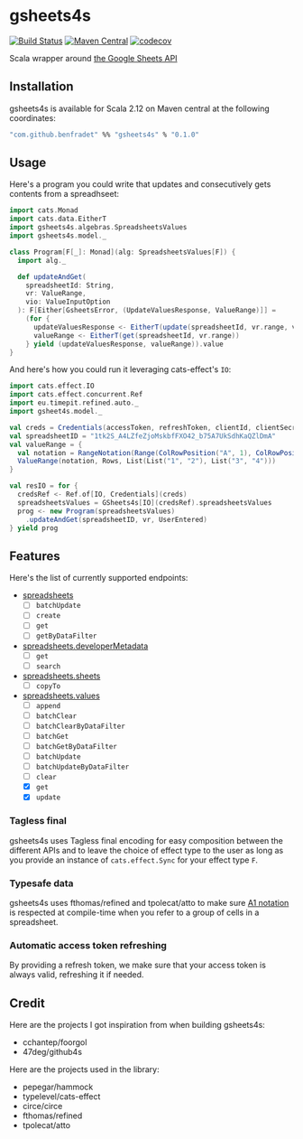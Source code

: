 # gsheets4s

[![Build Status](https://travis-ci.org/BenFradet/gsheets4s.svg?branch=master)](https://travis-ci.org/BenFradet/gsheets4s)
[![Maven Central](https://img.shields.io/maven-central/v/com.github.benfradet/gsheets4s_2.12.svg)](https://maven-badges.herokuapp.com/maven-central/com.github.benfradet/gsheets4s_2.12)
[![codecov](https://codecov.io/gh/BenFradet/gsheets4s/branch/master/graph/badge.svg)](https://codecov.io/gh/BenFradet/gsheets4s)

Scala wrapper around [the Google Sheets API](https://developers.google.com/sheets/api/reference/rest/)

## Installation

gsheets4s is available for Scala 2.12 on Maven central at the following coordinates:

```bash
"com.github.benfradet" %% "gsheets4s" % "0.1.0"
```

## Usage

Here's a program you could write that updates and consecutively gets contents from a spreadhseet:

```scala
import cats.Monad
import cats.data.EitherT
import gsheets4s.algebras.SpreadsheetsValues
import gsheets4s.model._

class Program[F[_]: Monad](alg: SpreadsheetsValues[F]) {
  import alg._

  def updateAndGet(
    spreadsheetId: String,
    vr: ValueRange,
    vio: ValueInputOption
  ): F[Either[GsheetsError, (UpdateValuesResponse, ValueRange)]] =
    (for {
      updateValuesResponse <- EitherT(update(spreadsheetId, vr.range, vr, vio))
      valueRange <- EitherT(get(spreadsheetId, vr.range))
    } yield (updateValuesResponse, valueRange)).value
}
```

And here's how you could run it leveraging cats-effect's `IO`:

```scala
import cats.effect.IO
import cats.effect.concurrent.Ref
import eu.timepit.refined.auto._
import gsheet4s.model._

val creds = Credentials(accessToken, refreshToken, clientId, clientSecret)
val spreadsheetID = "1tk2S_A4LZfeZjoMskbfFXO42_b75A7UkSdhKaQZlDmA"
val valueRange = {
  val notation = RangeNotation(Range(ColRowPosition("A", 1), ColRowPosition("B", 2)))
  ValueRange(notation, Rows, List(List("1", "2"), List("3", "4")))
}

val resIO = for {
  credsRef <- Ref.of[IO, Credentials](creds)
  spreadsheetsValues = GSheets4s[IO](credsRef).spreadsheetsValues
  prog <- new Program(spreadsheetsValues)
    .updateAndGet(spreadsheetID, vr, UserEntered)
} yield prog
```

## Features

Here's the list of currently supported endpoints:

- [spreadsheets](https://developers.google.com/sheets/api/reference/rest/#service-sheetsgoogleapiscom)
  - [ ] `batchUpdate`
  - [ ] `create`
  - [ ] `get`
  - [ ] `getByDataFilter`

- [spreadsheets.developerMetadata](https://developers.google.com/sheets/api/reference/rest/#rest-resource-v4spreadsheetsdevelopermetadata)
  - [ ] `get`
  - [ ] `search`

- [spreadsheets.sheets](https://developers.google.com/sheets/api/reference/rest/#rest-resource-v4spreadsheetssheets)
  - [ ] `copyTo`

- [spreadsheets.values](https://developers.google.com/sheets/api/reference/rest/#rest-resource-v4spreadsheetsvalues)
  - [ ] `append`
  - [ ] `batchClear`
  - [ ] `batchClearByDataFilter`
  - [ ] `batchGet`
  - [ ] `batchGetByDataFilter`
  - [ ] `batchUpdate`
  - [ ] `batchUpdateByDataFilter`
  - [ ] `clear`
  - [x] `get`
  - [x] `update`

### Tagless final

gsheets4s uses Tagless final encoding for easy composition between the different APIs and
to leave the choice of effect type to the user as long as you provide an instance of
`cats.effect.Sync` for your effect type `F`.

### Typesafe data

gsheets4s uses fthomas/refined and tpolecat/atto to make sure
[A1 notation](https://developers.google.com/sheets/api/guides/concepts#a1_notation) is respected at
compile-time when you refer to a group of cells in a spreadsheet.

### Automatic access token refreshing

By providing a refresh token, we make sure that your access token is always valid, refreshing it if
needed.

## Credit

Here are the projects I got inspiration from when building gsheets4s:

- cchantep/foorgol
- 47deg/github4s

Here are the projects used in the library:

- pepegar/hammock
- typelevel/cats-effect
- circe/circe
- fthomas/refined
- tpolecat/atto
